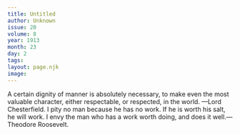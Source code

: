 ```yaml
---
title: Untitled
author: Unknown
issue: 20
volume: 8
year: 1913
month: 23
day: 2
tags:
layout: page.njk
image:
---
```

A certain dignity of manner is absolutely necessary, to make even the most valuable character, either respectable, or respected, in the world. —Lord Chesterfield.       I pity no man because he has no work. If he is worth his salt, he will work. I envy the man who has a work worth doing, and does it well.— Theodore Roosevelt. 

